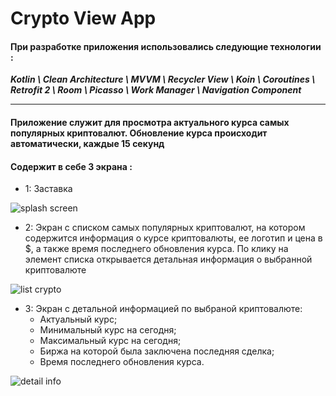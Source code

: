 # Crypto View App
#### При разработке приложения использовались следующие технологии :
***Kotlin \ Clean Architecture \ MVVM \ Recycler View \ Koin \ Coroutines \ Retrofit 2 \ Room \ Picasso \ Work Manager \ Navigation Component***

___
#### Приложение служит для просмотра актуального курса самых популярных криптовалют. Обновление курса происходит автоматически, каждые 15 секунд
#### Содержит в себе 3 экрана :
- 1: Заставка

![splash screen](https://sun9-82.userapi.com/impg/eklM46JQ3yvLCZT4hB8d9m0MVaYfajWEHz0eJQ/8jYWI6wOYYc.jpg?size=383x604&quality=96&sign=eab1970853907af5f1f0d88c42698054&type=album)

- 2: Экран с списком самых популярных криптовалют, на котором содержится информация о курсе криптовалюты, ее логотип и 
 цена в $, а также время последнего обновления курса. По клику на элемент списка открывается детальная информация о выбранной криптовалюте


![list crypto](https://psv4.userapi.com/c520036/u38326722/docs/d34/4704b8977d34/video1987749073_2.gif?extra=ddGn4PYq6O1NmoLI3YjEl97MDessqlm6eXiYBkz2nXXTgRRcZuu-TVmcGILzRdIWi1HFZKYDUb1LHDeiQay_9M0XZZEdCQLe72v2OkgMErbFOIXDnOutTJ-CpP-7o8W7rxrMh3xlfug5YuYYqsWjgF0)


- 3: Экран с детальной информацией по выбраной криптовалюте:
  + Актуальный курс;
  + Минимальный курс на сегодня;
  + Максимальный курс на сегодня;
  + Биржа на которой была заключена последняя сделка;
  + Время последнего обновления курса.

![detail info](https://sun9-57.userapi.com/impg/te5S5YEd3h85M94tUV3Thp7PWjyJnqA6iNTggQ/sCOypWmpC4M.jpg?size=371x594&quality=96&sign=0c7e7cfb75efdb571c01fa19f1d705dc&type=album)
